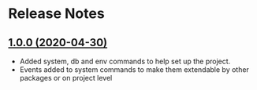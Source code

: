 # Release Notes

## [1.0.0 (2020-04-30)](https://github.com/Morning-Train/LaravelResources)

- Added system, db and env commands to help set up the project.
- Events added to system commands to make them extendable by other packages or on project level
